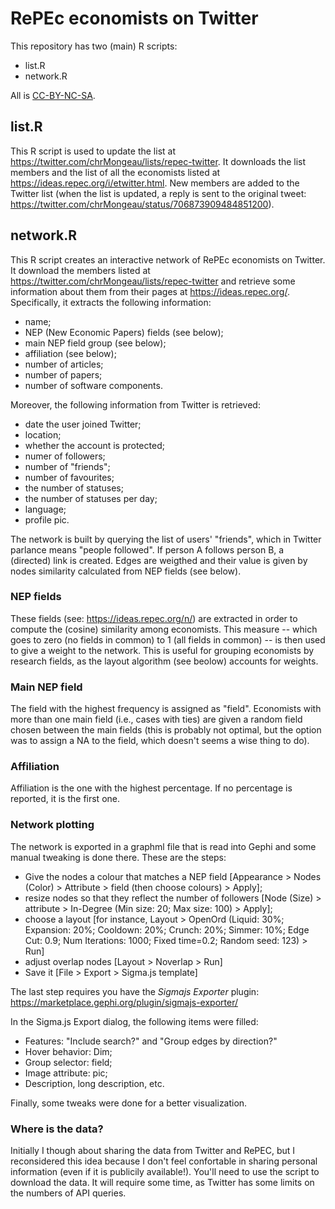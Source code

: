 # RePEc economists on Twitter

This repository has two (main) R scripts:

* list.R
* network.R

All is [CC-BY-NC-SA](http://creativecommons.org/licenses/by-nc-sa/4.0/).

## list.R

This R script is used to update the list at
<https://twitter.com/chrMongeau/lists/repec-twitter>.
It downloads the list members and the list of all the economists listed at
<https://ideas.repec.org/i/etwitter.html>. New members are added to the
Twitter list (when the list is updated, a reply is sent to the original
tweet: <https://twitter.com/chrMongeau/status/706873909484851200>).

## network.R

This R script creates an interactive network of RePEc economists on Twitter.
It download the members listed at
<https://twitter.com/chrMongeau/lists/repec-twitter> and retrieve some
information about them from their pages at <https://ideas.repec.org/>.
Specifically, it extracts the following information:

* name;
* NEP (New Economic Papers) fields (see below);
* main NEP field group (see below);
* affiliation (see below);
* number of articles;
* number of papers;
* number of software components.

Moreover, the following information from Twitter is retrieved:

* date the user joined Twitter;
* location;
* whether the account is protected;
* numer of followers;
* number of "friends";
* number of favourites;
* the number of statuses;
* the number of statuses per day;
* language;
* profile pic.

The network is built by querying the list of users' "friends", which in
Twitter parlance means "people followed". If person A follows person B, a
(directed) link is created. Edges are weigthed and their value is given by
nodes similarity calculated from NEP fields (see below).

### NEP fields

These fields (see: <https://ideas.repec.org/n/>) are extracted in order to
compute the (cosine) similarity among economists. This measure -- which goes
to zero (no fields in common) to 1 (all fields in common) -- is then used to
give a weight to the network. This is useful for grouping economists by
research fields, as the layout algorithm (see beolow) accounts for weights.

### Main NEP field

The field with the highest frequency is assigned as "field". Economists with
more than one main field (i.e., cases with ties) are given a random field
chosen between the main fields (this is probably not optimal, but the option
was to assign a NA to the field, which doesn't seems a wise thing to do).

### Affiliation

Affiliation is the one with the highest percentage. If no percentage is
reported, it is the first one.

### Network plotting

The network is exported in a graphml file that is read into Gephi and some
manual tweaking is done there. These are the steps:

* Give the nodes a colour that matches a NEP field [Appearance > Nodes
  (Color) > Attribute > field (then choose colours) > Apply];
* resize nodes so that they reflect the number of followers [Node (Size) >
  attribute > In-Degree (Min size: 20; Max size: 100) > Apply];
* choose a layout [for instance, Layout > OpenOrd (Liquid: 30%; Expansion:
  20%; Cooldown: 20%; Crunch: 20%; Simmer: 10%; Edge Cut: 0.9; Num
  Iterations: 1000; Fixed time=0.2; Random seed: 123) > Run]
* adjust overlap nodes [Layout > Noverlap > Run]
* Save it [File > Export > Sigma.js template]

The last step requires you have the *Sigmajs Exporter* plugin:
<https://marketplace.gephi.org/plugin/sigmajs-exporter/>

In the Sigma.js Export dialog, the following items were filled:

* Features: "Include search?" and "Group edges by direction?"
* Hover behavior: Dim;
* Group selector: field;
* Image attribute: pic;
* Description, long description, etc.

Finally, some tweaks were done for a better visualization.

### Where is the data?

Initially I though about sharing the data from Twitter and RePEC, but I
reconsidered this idea because I don't feel confortable in sharing personal
information (even if it is publicily available!). You'll need to use the
script to download the data. It will require some time, as Twitter has some
limits on the numbers of API queries.

